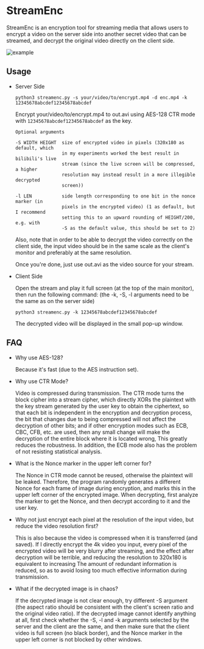 # StreamEnc

StreamEnc is an encryption tool for streaming media that allows users to encrypt a video on the server side into another secret video that can be streamed, and decrypt the original video directly on the client side.

![example](https://user-images.githubusercontent.com/83796250/236632203-cb979b2d-0e96-4c14-9792-2769010e97cc.png)

## Usage

- Server Side

  ```
  python3 streamenc.py -s your/video/to/encrypt.mp4 -d enc.mp4 -k 12345678abcdef12345678abcdef
  ```

  Encrypt your/video/to/encrypt.mp4 to out.avi using AES-128 CTR mode with `12345678abcdef12345678abcdef` as the key.

  ```
  Optional arguments
  
  -S WIDTH HEIGHT  size of encrypted video in pixels (320x180 as default, which
                   in my experiments worked the best result in bilibili's live
                   stream (since the live screen will be compressed, a higher
                   resolution may instead result in a more illegible decrypted
                   screen))
  
  -l LEN           side length corresponding to one bit in the nonce marker (in
                   pixels in the encrypted video) (1 as default, but I recommend
                   setting this to an upward rounding of HEIGHT/200, e.g. with
                   -S as the default value, this should be set to 2)
  ```

  Also, note that in order to be able to decrypt the video correctly on the client side, the input video should be in the same scale as the client's monitor and preferably at the same resolution.

  Once you're done, just use out.avi as the video source for your stream.

- Client Side

  Open the stream and play it full screen (at the top of the main monitor), then run the following command: (the -k, -S, -l arguments need to be the same as on the server side)

  ```
  python3 streamenc.py -k 12345678abcdef12345678abcdef
  ```

  The decrypted video will be displayed in the small pop-up window.

## FAQ

- Why use AES-128?

  Because it's fast (due to the AES instruction set).
  
- Why use CTR Mode?

  Video is compressed during transmission. The CTR mode turns the block cipher into a stream cipher, which directly XORs the plaintext with the key stream generated by the user key to obtain the ciphertext, so that each bit is independent in the encryption and decryption process, the bit that changes due to being compressed will not affect the decryption of other bits; and if other encryption modes such as ECB, CBC, CFB, etc. are used, then any small change will make the decryption of the entire block where it is located wrong, This greatly reduces the robustness. In addition, the ECB mode also has the problem of not resisting statistical analysis.

- What is the Nonce marker in the upper left corner for?

  The Nonce in CTR mode cannot be reused, otherwise the plaintext will be leaked. Therefore, the program randomly generates a different Nonce for each frame of image during encryption, and marks this in the upper left corner of the encrypted image. When decrypting, first analyze the marker to get the Nonce, and then decrypt according to it and the user key.

- Why not just encrypt each pixel at the resolution of the input video, but reduce the video resolution first?
  
  This is also because the video is compressed when it is transferred (and saved). If I directly encrypt the 4k video you input, every pixel of the encrypted video will be very blurry after streaming, and the effect after decryption will be terrible, and reducing the resolution to 320x180 is equivalent to increasing The amount of redundant information is reduced, so as to avoid losing too much effective information during transmission.
  
- What if the decrypted image is in chaos?

  If the decrypted image is not clear enough, try different -S argument (the aspect ratio should be consistent with the client's screen ratio and the original video ratio). If the decrypted image cannot identify anything at all, first check whether the -S, -l and -k arguments selected by the server and the client are the same, and then make sure that the client video is full screen (no black border), and the Nonce marker in the upper left corner is not blocked by other windows.
